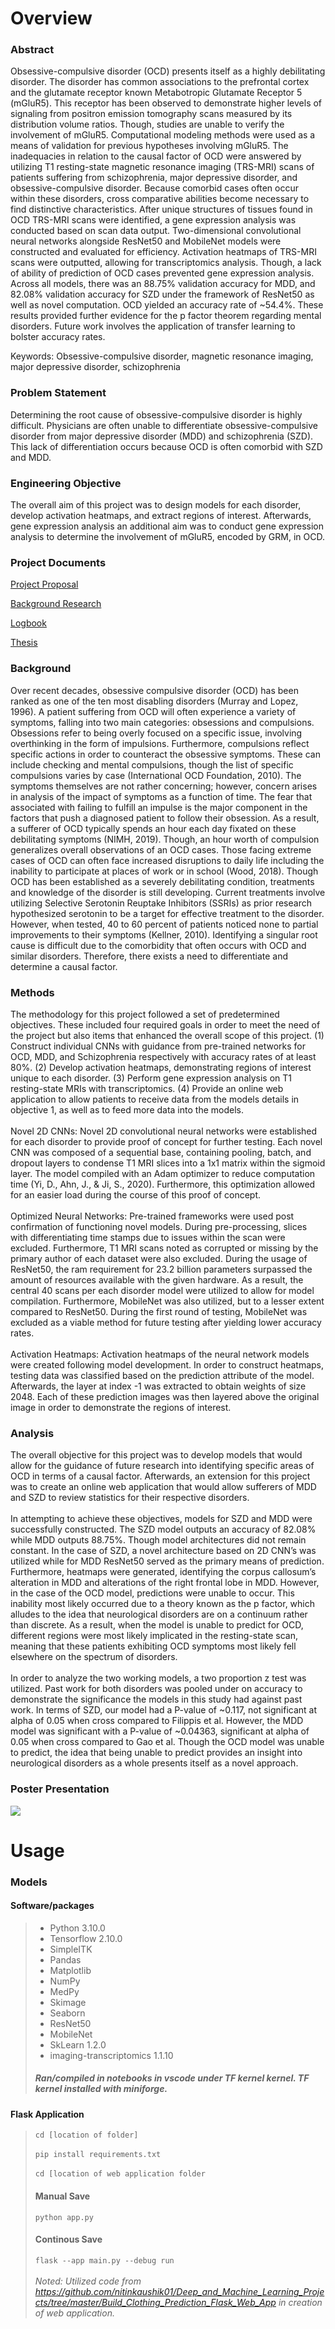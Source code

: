 # Overview

### Abstract
Obsessive-compulsive disorder (OCD) presents itself as a highly debilitating disorder. The disorder has common associations to the prefrontal cortex and the glutamate receptor known Metabotropic Glutamate Receptor 5 (mGluR5). This receptor has been observed to demonstrate higher levels of signaling from positron emission tomography scans measured by its distribution volume ratios. Though, studies are unable to verify the involvement of mGluR5. Computational modeling methods were used as a means of validation for previous hypotheses involving mGluR5. The inadequacies in relation to the causal factor of OCD were answered by utilizing T1 resting-state magnetic resonance imaging (TRS-MRI) scans of patients suffering from schizophrenia, major depressive disorder, and obsessive-compulsive disorder. Because comorbid cases often occur within these disorders, cross comparative abilities become necessary to find distinctive characteristics. After unique structures of tissues found in OCD TRS-MRI scans were identified, a gene expression analysis was conducted based on scan data output. Two-dimensional convolutional neural networks alongside ResNet50 and MobileNet models were constructed and evaluated for efficiency. Activation heatmaps of TRS-MRI scans were outputted, allowing for transcriptomics analysis. Though, a lack of ability of prediction of OCD cases prevented gene expression analysis. Across all models, there was an 88.75% validation accuracy for MDD, and 82.08% validation accuracy for SZD under the framework of ResNet50 as well as novel computation. OCD yielded an accuracy rate of ~54.4%. These results provided further evidence for the p factor theorem regarding mental disorders. Future work involves the application of transfer learning to bolster accuracy rates.

Keywords: Obsessive-compulsive disorder, magnetic resonance imaging, major depressive disorder, schizophrenia

### Problem Statement
Determining the root cause of obsessive-compulsive disorder is highly difficult. Physicians are often unable to differentiate obsessive-compulsive disorder from major depressive disorder (MDD) and schizophrenia (SZD). This lack of differentiation occurs because OCD is often comorbid with SZD and MDD.

### Engineering Objective
The overall aim of this project was to design models for each disorder, develop activation heatmaps, and extract regions of interest. Afterwards, gene expression analysis an additional aim was to conduct gene expression analysis to determine the involvement of mGluR5, encoded by GRM, in OCD.

### Project Documents

<a href="Docs/Eswar, Tarun - 2022-2023 Project Proposal.pdf" class="image fit"><img src="images/marr_pic.jpg" alt="">Project Proposal</a>

<a href="Docs/Eswar, Tarun - 2022-2023 Project Notes.pdf" class="image fit"><img src="images/marr_pic.jpg" alt="">Background Research</a>

<a href="Docs/Eswar, Tarun - 2022-2023 Project Documents.pdf" class="image fit"><img src="images/marr_pic.jpg" alt="">Logbook</a>

<a href="Docs/Eswar Thesis 2023v3.pdf" class="image fit"><img src="images/marr_pic.jpg" alt="">Thesis</a>

### Background
Over recent decades, obsessive compulsive disorder (OCD) has been ranked as one of the ten most disabling disorders (Murray and Lopez, 1996). A patient suffering from OCD will often experience a variety of symptoms, falling into two main categories: obsessions and compulsions. Obsessions refer to being overly focused on a specific issue, involving overthinking in the form of impulsions. Furthermore, compulsions reflect specific actions in order to counteract the obsessive symptoms. These can include checking and mental compulsions, though the list of specific compulsions varies by case (International OCD Foundation, 2010). The symptoms themselves are not rather concerning; however, concern arises in analysis of the impact of symptoms as a function of time. The fear that associated with failing to fulfill an impulse is the major component in the factors that push a diagnosed patient to follow their obsession. As a result, a sufferer of OCD typically spends an hour each day fixated on these debilitating symptoms (NIMH, 2019). Though, an hour worth of compulsion generalizes overall observations of an OCD cases. Those facing extreme cases of OCD can often face increased disruptions to daily life including the inability to participate at places of work or in school (Wood, 2018). Though OCD has been established as a severely debilitating condition, treatments and knowledge of the disorder is still developing. Current treatments involve utilizing Selective Serotonin Reuptake Inhibitors (SSRIs) as prior research hypothesized serotonin to be a target for effective treatment to the disorder. However, when tested, 40 to 60 percent of patients noticed none to partial improvements to their symptoms (Kellner, 2010). Identifying a singular root cause is difficult due to the comorbidity that often occurs with OCD and similar disorders. Therefore, there exists a need to differentiate and determine a causal factor.

### Methods
The methodology for this project followed a set of predetermined objectives. These included four required goals in order to meet the need of the project but also items that enhanced the overall scope of this project. (1) Construct individual CNNs with guidance from pre-trained networks for OCD, MDD, and Schizophrenia respectively with accuracy rates of at least 80%. (2) Develop activation heatmaps, demonstrating regions of interest unique to each disorder. (3) Perform gene expression analysis on T1 resting-state MRIs with transcriptomics. (4) Provide an online web application to allow patients to receive data from the models details in objective 1, as well as to feed more data into the models.
<br><br>
Novel 2D CNNs: Novel 2D convolutional neural networks were established for each disorder to provide proof of concept for further testing. Each novel CNN was composed of a sequential base, containing pooling, batch, and dropout layers to condense T1 MRI slices into a 1x1 matrix within the sigmoid layer. The model compiled with an Adam optimizer to reduce computation time (Yi, D., Ahn, J., & Ji, S., 2020). Furthermore, this optimization allowed for an easier load during the course of this proof of concept.
<br><br>
Optimized Neural Networks: Pre-trained frameworks were used post confirmation of functioning novel models. During pre-processing, slices with differentiating time stamps due to issues within the scan were excluded. Furthermore, T1 MRI scans noted as corrupted or missing by the primary author of each dataset were also excluded. During the usage of ResNet50, the ram requirement for 23.2 billion parameters surpassed the amount of resources available with the given hardware. As a result, the central 40 scans per each disorder model were utilized to allow for model compilation. Furthermore, MobileNet was also utilized, but to a lesser extent compared to ResNet50. During the first round of testing, MobileNet was excluded as a viable method for future testing after yielding lower accuracy rates.
<br><br>
Activation Heatmaps: Activation heatmaps of the neural network models were created following model development. In order to construct heatmaps, testing data was classified based on the prediction attribute of the model. Afterwards, the layer at index -1 was extracted to obtain weights of size 2048. Each of these prediction images was then layered above the original image in order to demonstrate the regions of interest.

### Analysis
The overall objective for this project was to develop models that would allow for the guidance of future research into identifying specific areas of OCD in terms of a causal factor. Afterwards, an extension for this project was to create an online web application that would allow sufferers of MDD and SZD to review statistics for their respective disorders.
<br><br>
In attempting to achieve these objectives, models for SZD and MDD were successfully constructed. The SZD model outputs an accuracy of 82.08% while MDD outputs 88.75%. Though model architectures did not remain constant. In the case of SZD, a novel architecture based on 2D CNN’s was utilized while for MDD ResNet50 served as the primary means of prediction. Furthermore, heatmaps were generated, identifying the corpus callosum’s alteration in MDD and alterations of the right frontal lobe in MDD. However, in the case of the OCD model, predictions were unable to occur. This inability most likely occurred due to a theory known as the p factor, which alludes to the idea that neurological disorders are on a continuum rather than discrete. As a result, when the model is unable to predict for OCD, different regions were most likely implicated in the resting-state scan, meaning that these patients exhibiting OCD symptoms most likely fell elsewhere on the spectrum of disorders.
<br><br>
In order to analyze the two working models, a two proportion z test was utilized. Past work for both disorders was pooled under on accuracy to demonstrate the significance the models in this study had against past work. In terms of SZD, our model had a P-value of ~0.117, not significant at alpha of 0.05 when cross compared to Filippis et al. However, the MDD model was significant with a P-value of ~0.04363, significant at alpha of 0.05 when cross compared to Gao et al. Though the OCD model was unable to predict, the idea that being unable to predict provides an insight into neurological disorders as a whole presents itself as a novel approach.

### Poster Presentation
<img src="./poster.png">


# Usage

### Models

#### Software/packages
> - Python 3.10.0
> - Tensorflow 2.10.0
> - SimpleITK
> - Pandas
> - Matplotlib
> - NumPy
> - MedPy
> - Skimage
> - Seaborn
> - ResNet50
> - MobileNet
> - SkLearn 1.2.0
> - imaging-transcriptomics 1.1.10
> <h5>Ran/compiled in notebooks in vscode under TF kernel kernel. TF kernel installed with miniforge.</h5>

#### Flask Application

> ```cd [location of folder]``` <br> <br>
> ```pip install requirements.txt``` <br> <br>
> ```cd [location of web application folder``` 
> #### Manual Save  <br>
> ```python app.py```
> <br>
> #### Continous Save <br>
> ```flask --app main.py --debug run``` <br><br>
> <i>Noted: Utilized code from https://github.com/nitinkaushik01/Deep_and_Machine_Learning_Projects/tree/master/Build_Clothing_Prediction_Flask_Web_App in creation of web application.</i>

